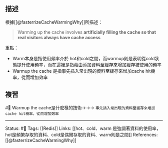 ## 描述
根據[[@fasterrizeCacheWarmingWhy]]所描述：
> Warming up the cache involves **artificially filling the cache so that real visitors always have cache access**

重點：
- Warm本身是指使用頻率介於 hot和cold之間，而warmup則是表明從cold狀態提升使用頻率，而在這裡是指藉由添加資料至緩存來增加緩存被使用的頻率
- Warmup the cache 是指事先插入常出現的資料至緩存來增加cache hit機率，從而增加效率
## 複習
#🧠 Warmup the cache是什麼樣的技術->->-> `事先插入常出現的資料至緩存來增加cache hit機率，從而增加效率`
<!--SR:!2024-03-05,389,250-->

---
Status: #🌱 
Tags:
[[Redis]]
Links:
[[hot、cold、warm 是強調著資料的使用率，hot是頻繁存取的資料、cold是偶爾存取的資料、warm則是之間]]
References:
[[@fasterrizeCacheWarmingWhy]]